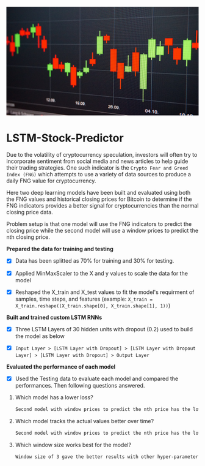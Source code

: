 ![LSTM-Stock-Predictor](https://github.com/chirathlv/LSTM-Stock-Predictor/blob/main/Images/banner.jpg)

# LSTM-Stock-Predictor

Due to the volatility of cryptocurrency speculation, investors will often try to incorporate sentiment from social media and news articles to help guide their trading strategies. One such indicator is the `Crypto Fear and Greed Index (FNG)` which attempts to use a variety of data sources to produce a daily FNG value for cryptocurrency.

Here two deep learning models have been built and evaluated using both the FNG values and historical closing prices for Bitcoin to determine if the FNG indicators provides a better signal for cryptocurrencies than the normal closing price data.

Problem setup is that one model will use the FNG indicators to predict the closing price while the second model will use a window prices to predict the nth closing price.

**Prepared the data for training and testing**

- [x] Data has been splitted as 70% for training and 30% for testing.

- [x] Applied MinMaxScaler to the X and y values to scale the data for the model

- [x] Reshaped the X_train and X_test values to fit the model's requirment of samples, time steps, and features (example: `X_train = X_train.reshape((X_train.shape[0], X_train.shape[1], 1))`)

**Built and trained custom LSTM RNNs**

- [x] Three LSTM Layers of 30 hidden units with dropout (0.2) used to build the model as below

- [x] `Input Layer > [LSTM Layer with Dropout] > [LSTM Layer with Dropout Layer] > [LSTM Layer with Dropout] > Output Layer`

**Evaluated the performance of each model**

- [x] Used the Testing data to evaluate each model and compared the performances. Then following questions answered.

1. Which model has a lower loss?

   ```diff
   Second model with window prices to predict the nth price has the lower loss
   ```

2. Which model tracks the actual values better over time?

   ```diff
   Second model with window prices to predict the nth price has the lower loss
   ```

3. Which window size works best for the model?
   ```diff
   Window size of 3 gave the better results with other hyper-parameters
   ```
